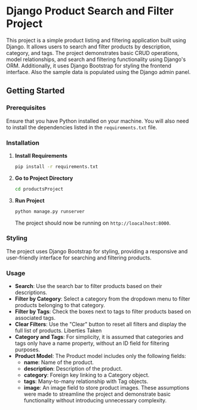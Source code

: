 # Django Product Search and Filter Project

This project is a simple product listing and filtering application built using Django. It allows users to search and filter products by description, category, and tags. The project demonstrates basic CRUD operations, model relationships, and search and filtering functionality using Django's ORM. Additionally, it uses Django Bootstrap for styling the frontend interface. Also the sample data is populated using the Django admin panel.

## Getting Started

### Prerequisites

Ensure that you have Python installed on your machine. You will also need to install the dependencies listed in the `requirements.txt` file.

### Installation

1. **Install Requirements**
   ```bash
   pip install -r requirements.txt
   ```
2. **Go to Project Directory**
   ```bash
   cd productsProject
   ```
3. **Run Project**
   ```bash
   python manage.py runserver
   ```
   The project should now be running on `http://loacalhost:8000`.

### Styling

The project uses Django Bootstrap for styling, providing a responsive and user-friendly interface for searching and filtering products.

### Usage

- **Search**: Use the search bar to filter products based on their descriptions.
- **Filter by Category**: Select a category from the dropdown menu to filter products belonging to that category.
- **Filter by Tags**: Check the boxes next to tags to filter products based on associated tags.
- **Clear Filters**: Use the "Clear" button to reset all filters and display the full list of products.
  Liberties Taken
- **Category and Tags**: For simplicity, it is assumed that categories and tags only have a name property, without an ID field for filtering purposes.
- **Product Model**: The Product model includes only the following fields:
  - **name**: Name of the product.
  - **description**: Description of the product.
  - **category**: Foreign key linking to a Category object.
  - **tags**: Many-to-many relationship with Tag objects.
  - **image**: An image field to store product images.
    These assumptions were made to streamline the project and demonstrate basic functionality without introducing unnecessary complexity.
